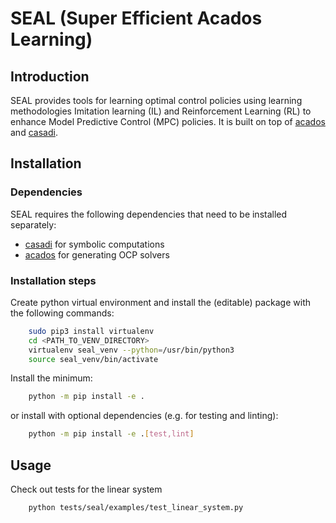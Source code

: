 # SEAL (Super Efficient Acados Learning)

## Introduction

SEAL provides tools for learning optimal control policies using learning
methodologies Imitation learning (IL) and Reinforcement Learning (RL) to enhance
Model Predictive Control (MPC) policies. It is built on top of
[acados](https://docs.acados.org/index.html) and [casadi](https://web.casadi.org/).

## Installation

### Dependencies

SEAL requires the following dependencies that need to be installed separately:

- [casadi](https://web.casadi.org/) for symbolic computations
- [acados](https://docs.acados.org/index.html) for generating OCP solvers

### Installation steps

Create python virtual environment and install the (editable) package with the following commands:

``` bash
    sudo pip3 install virtualenv
    cd <PATH_TO_VENV_DIRECTORY>
    virtualenv seal_venv --python=/usr/bin/python3
    source seal_venv/bin/activate
```

Install the minimum:

``` bash
    python -m pip install -e .
```

or install with optional dependencies (e.g. for testing and linting):

``` bash
    python -m pip install -e .[test,lint]
```

## Usage

Check out tests for the linear system


``` bash
    python tests/seal/examples/test_linear_system.py
```
